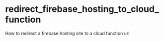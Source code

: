 # redirect_firebase_hosting_to_cloud_function
How to redirect a firebase hosting site to a cloud function url

